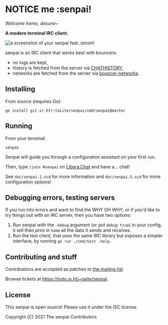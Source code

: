 # NOTICE me :senpai!

*Welcome home, desune~*

**A modern terminal IRC client.**

![a screenshot of your senpai feat. simon!](https://taiite.srht.site/senpai.png)

senpai is an IRC client that works best with bouncers:

- no logs are kept,
- history is fetched from the server via [CHATHISTORY],
- networks are fetched from the server via [bouncer-networks].

## Installing

From source (requires Go):
```shell
go install git.sr.ht/~taiite/senpai/cmd/senpai@master
```

## Running

From your terminal:
```shell
senpai
```
Senpai will guide you through a configuration assistant on your first run.

Then, type `/join #senpai` on [Libera.Chat] and have a... chat!

See `doc/senpai.1.scd` for more information and `doc/senpai.5.scd` for more
configuration options!

## Debugging errors, testing servers

If you run into errors and want to find the WHY OH WHY, or if you'd like to try
things out with an IRC server, then you have two options:

1. Run senpai with the `-debug` argument (or put `debug true`) in your config,
   it will then print in `home` all the data it sends and receives.
2. Run the test client, that uses the same IRC library but exposes a simpler
   interface, by running `go run ./cmd/test -help`.

## Contributing and stuff

Contributions are accepted as patches to [the mailing list][ml].

Browse tickets at <https://todo.sr.ht/~taiite/senpai>.

## License

This senpai is open source! Please use it under the ISC license.

Copyright (C) 2021 The senpai Contributors

[bouncer-networks]: https://git.sr.ht/~emersion/soju/tree/master/item/doc/ext/bouncer-networks.md
[CHATHISTORY]: https://ircv3.net/specs/extensions/chathistory
[Libera.Chat]: https://libera.chat/
[ml]: https://lists.sr.ht/~delthas/senpai-dev
